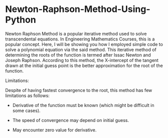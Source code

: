 # Newton-Raphson-Method-Using-Python
Newton Raphson Method is a popular iterative method used to solve transcendental equations. In Engineering Mathematics Courses, this is a popular concept. Here, I will be showing you how I employed simple code to solve a polynomial equation via the said method.
This iterative method of determining the roots of the function is termed after Issac Newton and Joseph Raphson. According to this method, the X-intercept of the tangent drawn at the initial guess point is the better approximation for the root of the function.

Limitations:

Despite of having fastest convergence to the root, this method has few limitations as follows:

- Derivative of the function must be known (which might be difficult in some cases).

- The speed of convergence may depend on initial guess.

-  May encounter zero value for derivative.
